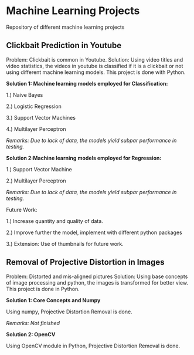 # Machine Learning Projects

Repository of different machine learning projects

## Clickbait Prediction in Youtube
Problem: Clickbait is common in Youtube.
Solution: Using video titles and video statistics, the videos in youtube is classified if it is a clickbait or not using different machine learning models.
This project is done with Python.

**Solution 1: Machine learning models employed for Classification:**

1.) Naive Bayes

2.) Logistic Regression

3.) Support Vector Machines

4.) Multilayer Perceptron

*Remarks: Due to lack of data, the models yield subpar performance in testing.*

**Solution 2:Machine learning models employed for Regression:**

1.) Support Vector Machine

2.) Multilayer Perceptron

*Remarks: Due to lack of data, the models yield subpar performance in testing.*

Future Work: 

1.) Increase quantity and quality of data.

2.) Improve further the model, implement with different python packages

3.) Extension: Use of thumbnails for future work.

## Removal of Projective Distortion in Images
Problem: Distorted and mis-aligned pictures
Solution: Using base concepts of image processing and python, the images is transformed for better view.
This project is done in Python.

**Solution 1: Core Concepts and Numpy**

Using numpy, Projective Distortion Removal is done.

*Remarks: Not finished*

**Solution 2: OpenCV**

Using OpenCV module in Python, Projective Distortion Removal is done.
